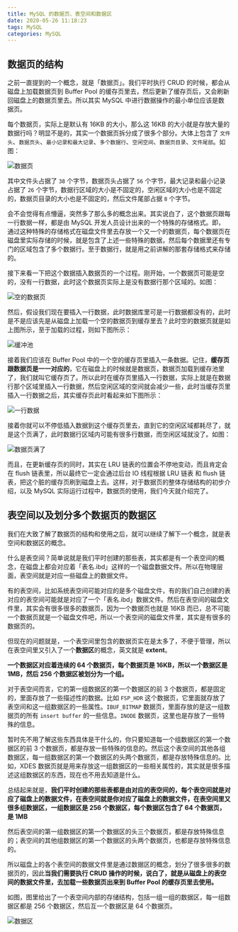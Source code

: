 ```yaml
---
title: MySQL 的数据页、表空间和数据区
date: 2020-05-26 11:18:23
tags: MySQL
categories: MySQL
---
```


## 数据页的结构

之前一直提到的一个概念，就是「数据页」。我们平时执行 CRUD 的时候，都会从磁盘上加载数据页到 Buffer Pool 的缓存页里去，然后更新了缓存页后，又会刷新回磁盘上的数据页里去。所以其实 MySQL 中进行数据操作的最小单位应该是数据页。



每个数据页，实际上是默认有 16KB 的大小，那么这 16KB 的大小就是存放大量的数据行吗？明显不是的，其实一个数据页拆分成了很多个部分。大体上包含了 `文件头`、`数据页头`、`最小记录和最大记录`、`多个数据行`、`空闲空间`、`数据页目录`、`文件尾部`。如图：

![数据页](MySQL-的数据页、表空间和数据区/数据页.png)



其中文件头占据了 `38` 个字节，数据页头占据了 `56` 个字节，最大记录和最小记录占据了 `26` 个字节，数据行区域的大小是不固定的，空闲区域的大小也是不固定的，数据页目录的大小也是不固定的，然后文件尾部占据 `8` 个字节。



会不会觉得有点懵逼，突然多了那么多的概念出来。其实说白了，这个数据页跟每一行数据一样，都是由 MySQL 开发人员设计出来的一个特殊的存储格式。即，通过这种特殊的存储格式在磁盘文件里去存放一个又一个的数据页，每个数据页在磁盘里实际存储的时候，就是包含了上述一些特殊的数据，然后每个数据里还有专门的区域包含了多个数据行。至于数据行，就是用之前讲解的那套存储格式来存储的。



接下来看一下把这个数据插入数据页的一个过程。刚开始，一个数据页可能是空的，没有一行数据，此时这个数据页实际上是没有数据行那个区域的。如图：

![空的数据页](MySQL-的数据页、表空间和数据区/空的数据页.png)



然后，假设我们现在要插入一行数据，此时数据库里可是一行数据都没有的，此时是不是应该先是从磁盘上加载一个空的数据页到缓存里去？此时空的数据页就是如上图所示，至于加载的过程，则如下图所示：

![缓冲池](MySQL-的数据页、表空间和数据区/缓冲池.png)



接着我们应该在 Buffer Pool 中的一个空的缓存页里插入一条数据。记住，**缓存页跟数据页是一一对应的**，它在磁盘上的时候就是数据页，数据页加载到缓存池里了，我们就叫它缓存页了。所以此时在缓存页里插入一行数据，实际上就是在数据行那个区域里插入一行数据，然后空闲区域的空间就会减少一些，此时当缓存页里插入一行数据之后，其实缓存页此时看起来如下图所示：

![一行数据](MySQL-的数据页、表空间和数据区/一行数据.png)



接着你就可以不停低插入数据到这个缓存页里去，直到它的空闲区域都耗尽了，就是这个页满了，此时数据行区域内可能有很多行数据，而空闲区域就没了。如图：

![数据页满了](MySQL-的数据页、表空间和数据区/数据页满了.png)



而且，在更新缓存页的同时，其实在 LRU 链表的位置会不停地变动，而且肯定会在 flush 链表里，所以最终它一定会通过后台 IO 线程根据 LRU 链表 和 flush 链表，把这个脏的缓存页刷到磁盘上去。这样，对于数据页的整体存储结构的初步介绍，以及 MySQL 实际运行过程中，数据页的使用，我们今天就介绍完了。



## 表空间以及划分多个数据页的数据区

我们在大致了解了数据页的结构和使用之后，就可以继续了解下一个概念，就是表空间和数据区的概念。



什么是表空间？简单说就是我们平时创建的那些表，其实都是有一个表空间的概念，在磁盘上都会对应着「表名.ibd」这样的一个磁盘数据文件。所以在物理层面，表空间就是对应一些磁盘上的数据文件。



有的表空间，比如系统表空间可能对应的是多个磁盘文件，有的我们自己创建的表对应的表空间可能就是对应了一个「表名.ibd」数据文件。然后在表空间的磁盘文件里，其实会有很多很多的数据页，因为一个数据页也就是 16KB 而已，总不可能一个数据页就是一个磁盘文件吧，所以一个表空间的磁盘文件里，其实是有很多的数据页的。



但现在的问题就是，一个表空间里包含的数据页实在是太多了，不便于管理，所以在表空间里又引入了一个**数据区**的概念，英文就是 **extent**。



**一个数据区对应着连续的 64 个数据页，每个数据页是 16KB，所以一个数据区是 1MB，然后 256 个数据区被划分为一个组。**



对于表空间而言，它的第一组数据区的第一个数据区的前 3 个数据页，都是固定的，里面存放了一些描述性的数据。比如 `FSP_HDR` 这个数据页，它里面就存放了表空间和这一组数据区的一些属性。`IBUF_BITMAP` 数据页，里面存放的是这一组数据页的所有 `insert buffer` 的一些信息。`INODE` 数据页，这里也是存放了一些特殊的信息。



暂时先不用了解这些东西具体是干什么的，你只要知道每一个组数据区的第一个数据区的前 3 个数据页，都是存放一些特殊的信息的。然后这个表空间的其他各组数据区，每一组数据区的第一个数据区的头两个数据页，都是存放特殊信息的。比如，XDES 数据页就是用来存放这一组数据区的一些相关属性的，其实就是很多描述这组数据区的东西，现在也不用去知道是什么。



总结起来就是，**我们平时创建的那些表都是由对应的表空间的，每个表空间就是对应了磁盘上的数据文件，在表空间就是你对应了磁盘上的数据文件，在表空间里又很多组数据区，一组数据区是 256 个数据区，每个数据区包含了 64 个数据页，是 1MB**



然后表空间的第一组数据区的第一个数据区的头三个数据页，都是存放特殊信息的；表空间的其他组数据区的第一个数据区的头两个数据页，也都是存放特殊信息的。



所以磁盘上的各个表空间的数据文件里是通过数据区的概念，划分了很多很多的数据页的，因此**当我们需要执行 CRUD 操作的时候，说白了，就是从磁盘上的表空间的数据文件里，去加载一些数据页出来到 Buffer Pool 的缓存页里去使用。**



如图，图里给出了一个表空间内部的存储结构，包括一组一组的数据区，每一组数据区都是 256 个数据区，然后互一个数据区是 64 个数据页。

![数据区](MySQL-的数据页、表空间和数据区/数据区.png)







